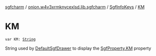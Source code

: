 [sgfcharm](../../index.md) / [onion.w4v3xrmknycexlsd.lib.sgfcharm](../index.md) / [SgfInfoKeys](index.md) / [KM](./-k-m.md)

# KM

`var KM: `[`String`](https://kotlinlang.org/api/latest/jvm/stdlib/kotlin/-string/index.html)

String used by [DefaultSgfDrawer](../../onion.w4v3xrmknycexlsd.lib.sgfcharm.view/-default-sgf-drawer/index.md) to display the [SgfProperty.KM](../../onion.w4v3xrmknycexlsd.lib.sgfcharm.parse/-sgf-property/-k-m/index.md) property

